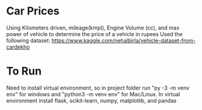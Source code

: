 # Car Prices
Using Kilometers driven, mileage(kmpl), Engine Volume (cc), and max power of vehicle to determine the price of a vehicle in rupees
Used the following dataset: https://www.kaggle.com/nehalbirla/vehicle-dataset-from-cardekho

# To Run 
Need to install virtual environment, so in project folder run "py -3 -m venv env" for windows and "python3 -m venv env" for Mac/Linux. In virtual environment install flask, scikit-learn, numpy, matplotlib, and pandas
